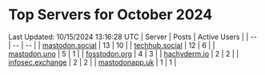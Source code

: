 # Top Servers for October 2024
Last Updated: 10/15/2024 13:16:28 UTC
| Server | Posts | Active Users |
| -- | -- | -- |
| [mastodon.social](https://mastodon.social/tags/PowerShell) | 13 | 10 |
| [techhub.social](https://techhub.social/tags/PowerShell) | 12 | 6 |
| [mastodon.uno](https://mastodon.uno/tags/PowerShell) | 5 | 1 |
| [fosstodon.org](https://fosstodon.org/tags/PowerShell) | 4 | 3 |
| [hachyderm.io](https://hachyderm.io/tags/PowerShell) | 2 | 2 |
| [infosec.exchange](https://infosec.exchange/tags/PowerShell) | 2 | 2 |
| [mastodonapp.uk](https://mastodonapp.uk/tags/PowerShell) | 1 | 1 |
